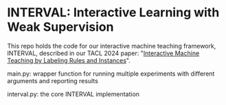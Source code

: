 # INTERVAL: Interactive Learning with Weak Supervision
This repo holds the code for our interactive machine teaching framework, INTERVAL, described in our TACL 2024 paper: "[Interactive Machine Teaching by Labeling Rules and Instances](https://direct.mit.edu/tacl/article/doi/10.1162/tacl_a_00707/125276/Interactive-Machine-Teaching-by-Labeling-Rules-and)". 

main.py: wrapper function for running multiple experiments with different arguments and reporting results

interval.py: the core INTERVAL implementation

